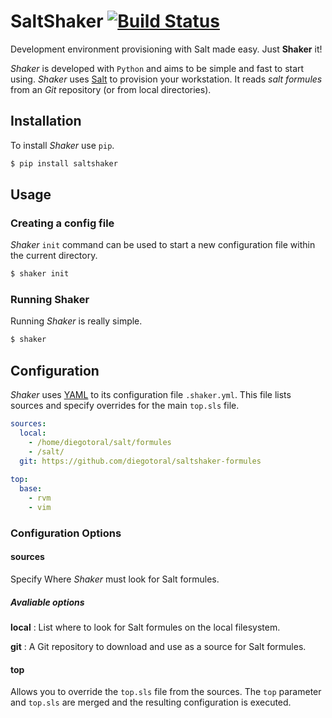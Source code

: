 SaltShaker [![Build Status](https://travis-ci.org/diegotoral/SaltShaker.svg?branch=master)](https://travis-ci.org/diegotoral/SaltShaker)
==========

Development environment provisioning with Salt made easy. Just **Shaker** it!

*Shaker* is developed with `Python` and aims to be simple and fast to start using. *Shaker* uses [Salt](https://github.com/saltstack/salt) to provision your workstation. It reads *salt formules* from an *Git* repository (or from local directories).

## Installation ##

To install *Shaker* use `pip`.

```sh
$ pip install saltshaker
```

## Usage ##
### Creating a config file ###

*Shaker* `init` command can be used to start a new configuration file within the current directory.

```sh
$ shaker init
```

### Running Shaker ###

Running *Shaker* is really simple.

```sh
$ shaker
```

## Configuration ##

*Shaker* uses [YAML](http://www.yaml.org/) to its configuration file `.shaker.yml`. This file lists sources and specify overrides for the main `top.sls` file.

```yaml
sources:
  local:
    - /home/diegotoral/salt/formules
    - /salt/
  git: https://github.com/diegotoral/saltshaker-formules
  
top:
  base:
    - rvm
    - vim
```
### Configuration Options ###
#### sources ####
Specify Where *Shaker* must look for Salt formules.

##### Avaliable options #####
**local**
: List where to look for Salt formules on the local filesystem.

**git**
: A Git repository to download and use as a source for Salt formules.

#### top ####
Allows you to override the `top.sls` file from the sources. The `top` parameter and `top.sls` are merged and the resulting configuration is executed.
